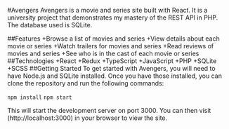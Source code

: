 #Avengers
Avengers is a movie and series site built with React. It is a university project that demonstrates my mastery of the REST API in PHP. The database used is SQLite.

##Features
+Browse a list of movies and series
+View details about each movie or series
+Watch trailers for movies and series
+Read reviews of movies and series
+See who is in the cast of each movie or series
##Technologies
+React
+Redux
+TypeScript
+JavaScript
+PHP
+SQLite
+SCSS
##Getting Started
To get started with Avengers, you will need to have Node.js and SQLite installed. Once you have those installed, you can clone the repository and run the following commands:

```npm install```
```npm start```

This will start the development server on port 3000. You can then visit (http://localhost:3000) in your browser to view the site.
